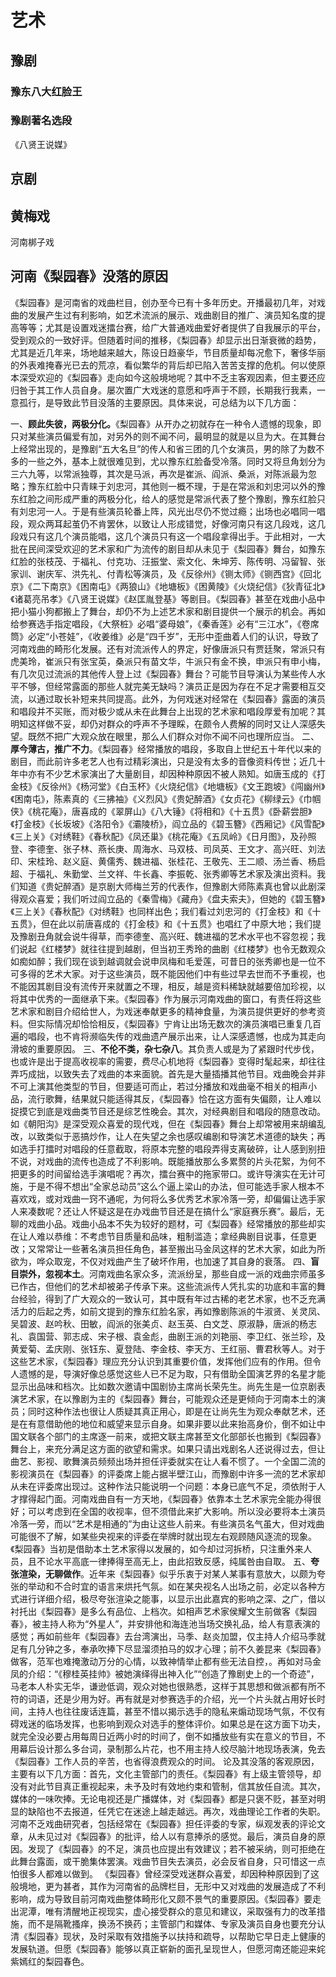 # 艺术

## 豫剧

### 豫东八大红脸王



### 豫剧著名选段

《八贤王说媒》

## 京剧



## 黄梅戏



河南梆子戏

## 河南《梨园春》没落的原因

《梨园春》是河南省的戏曲栏目，创办至今已有十多年历史。开播最初几年，对戏曲的发展产生过有利影响，如艺术流派的展示、戏曲剧目的推广、演员知名度的提高等等；尤其是设置戏迷擂台赛，给广大普通戏曲爱好者提供了自我展示的平台，受到观众的一致好评。但随着时间的推移，《梨园春》却显示出日渐衰微的趋势，尤其是近几年来，场地越来越大，陈设日趋豪华，节目质量却每况愈下，奢侈华丽的外表难掩春光已去的荒凉，看似繁华的背后却已陷入苦苦支撑的危机。何以使原本深受欢迎的《梨园春》走向如今这般境地呢？其中不乏主客观因素，但主要还应归咎于其工作人员自身。屡次置广大戏迷的意愿和呼声于不顾，长期我行我素，一意孤行，是导致此节目没落的主要原因。具体来说，可总结为以下几方面：

一、**顾此失彼，两极分化。**《梨园春》从开办之初就存在一种令人遗憾的现象，即只对某些演员偏爱有加，对另外的则不闻不问，最明显的就是以旦为大。在其舞台上经常出现的，是豫剧“五大名旦”的传人和省三团的几个女演员，男的除了为数不多的一些之外，基本上就很难见到，尤以豫东红脸备受冷落。同时又将旦角划分为三六九等，以常派独尊，其次是马派，再次是崔派、阎派、桑派，对陈派最为忽略；豫东红脸中只青睐于刘忠河，其他则一概不理，于是在常派和刘忠河以外的豫东红脸之间形成严重的两极分化，给人的感觉是常派代表了整个豫剧，豫东红脸只有刘忠河一人。于是有些演员轮番上阵，风光出尽仍不觉过瘾；出场也必唱同一唱段，观众两耳起茧仍不肯罢休，以致让人形成错觉，好像河南只有这几段戏，这几段戏只有这几个演员能唱，这几个演员只有这一个唱段拿得出手。于此相对，一大批在民间深受欢迎的艺术家和广为流传的剧目却从未见于《梨园春》舞台，如豫东红脸的张枝茂、于福礼、付克功、汪振堂、索文化、朱坤芳、陈传明、冯留智、张家训、谢庆军、洪先礼、付青松等演员，及《反徐州》《铡太师》《铡西宫》《回北京》《二下南京》《困南屯》《两狼山》《地塘板》《困黄陵》《火烧纪信》《狄青征北》《诸葛亮吊孝》《八贤王说媒》《赵匡胤登基》等剧目。《梨园春》甚至在戏曲小品中把小猫小狗都搬上了舞台，却仍不为上述艺术家和剧目提供一个展示的机会。再如给参赛选手指定唱段，《大祭桩》必唱“婆母娘”，《秦香莲》必有“三江水”，《卷席筒》必定“小苍娃”，《收姜维》必是“四千岁”，无形中歪曲着人们的认识，导致了河南戏曲的畸形化发展。还有对流派传人的界定，好像唐派只有贾廷聚，常派只有虎美玲，崔派只有张宝英，桑派只有苗文华，牛派只有金不换，申派只有申小梅，有几次见过流派的其他传人登上过《梨园春》舞台？可能节目导演认为某些传人水平不够，但经常露面的那些人就完美无缺吗？演员正是因为存在不足才需要相互交流，以通过取长补短来共同提高。此外，为何戏迷对经常在《梨园春》露面的演员和唱段并不买账，而对极少或从未在此舞台上出现的艺术家和唱段厚爱有加呢？其明知这样做不妥，却仍对群众的呼声不予理睬，在颇令人费解的同时又让人深感失望。既然不把广大观众放在眼里，那么人们群众对你不闻不问也理所应当。
二、**厚今薄古，推广不力**。《梨园春》经常播放的唱段，多取自上世纪五十年代以来的剧目，而此前许多老艺人也有过精彩演出，只是没有太多的音像资料传世；近几十年中亦有不少艺术家演出了大量剧目，却因种种原因不被人熟知。如唐玉成的《打金枝》《反徐州》《杨河堂》《白玉杯》《火烧纪信》《地塘板》《文王跑坡》《闯幽州》《困南屯》，陈素真的《三拂袖》《义烈风》《贵妃醉酒》《女贞花》《柳绿云》《巾帼侠》《桃花庵》，唐喜成的《翠屏山》《八大锤》《将相和》《十五贯》《卧薪尝胆》《打金枝》《长坂坡》《洛阳令》《灞陵桥》，阎立品的《碧玉簪》《西厢记》《风雪配》《三上关》《对绣鞋》《春秋配》《凤还巢》《桃花庵》《五凤岭》《日月图》，及孙照登、李德奎、张子林、燕长庚、周海水、马双枝、司凤英、王文才、高兴旺、刘法印、宋桂玲、赵义庭、黄儒秀、魏进福、张桂花、王敬先、王二顺、汤兰香、杨启超、于福礼、朱勤堂、兰文祥、牛长鑫、李振乾、张秀卿等艺术家及演出资料。我们知道《贵妃醉酒》是京剧大师梅兰芳的代表作，但豫剧大师陈素真也曾以此剧深得观众喜爱；我们听过阎立品的《秦雪梅》《藏舟》《盘夫索夫》，但她的《碧玉簪》《三上关》《春秋配》《对绣鞋》也同样出色；我们看过刘忠河的《打金枝》和《十五贯》，但在此以前唐喜成的《打金枝》和《十五贯》也唱红了中原大地；我们提及豫剧丑角就会说牛得草，而李德奎、高兴旺、魏进福的艺术水平也不容忽视；我们说起《红楼梦》就往往提到越剧，但当初王秀玲的曲剧《红楼梦》也令无数观众如痴如醉；我们现在谈到越调就会说申凤梅和毛爱莲，可昔日的张秀卿也是一位不可多得的艺术大家。对于这些演员，既不能因他们中有些过早去世而不予重视，也不能因其剧目没有流传开来就置之不理，相反，越是资料稀缺就越要倍加珍视，以将其中优秀的一面继承下来。《梨园春》作为展示河南戏曲的窗口，有责任将这些艺术家和剧目介绍给世人，为戏迷奉献更多的精神食量，为演员提供更好的参考资料。但实际情况却恰恰相反，《梨园春》宁肯让出场无数次的演员演唱已重复几百遍的唱段，也不肯将濒临失传的戏曲遗产展示出来，让人深感遗憾，也成为其走向滑坡的重要原因。
三、**不伦不类，杂七杂八**。其负责人或是为了紧跟时代步伐，也或许是出于提高收视率的需要，费尽心机地将《梨园春》变得时髦起来，却往往弄巧成拙，以致失去了戏曲的本来面貌。首先是大量插播其他节目。戏曲晚会并非不可上演其他类型的节目，但要适可而止，若过分播放和戏曲毫不相关的相声小品，流行歌舞，结果就只能适得其反，《梨园春》恰在这方面有失偏颇，让人难以捉摸它到底是戏曲类节目还是综艺性晚会。其次，对经典剧目和唱段的随意改动。如《朝阳沟》是深受观众喜爱的现代戏，但在《梨园春》舞台上却常被用来胡编乱改，以致类似于恶搞炒作，让人在失望之余也感叹编剧和导演艺术道德的缺失；再如选手打擂时对唱段的任意截取，将原本完整的唱段弄得支离破碎，让人感到别扭不说，对戏曲的流传也造成了不利影响。既能播放那么多累赘的片头花絮，为何不把更多的时间留给选手演唱呢？再次，擂台赛中的拖家带口。或许导演实在无计可施，于是不得不想出“全家总动员”这么个逼上梁山的办法，但可能选手家人根本不喜欢戏，或对戏曲一窍不通呢，为何将么多优秀艺术家冷落一旁，却偏偏让选手家人来凑数呢？还让人怀疑这是在办戏曲节目还是在搞什么“家庭赛乐赛”。最后，无聊的戏曲小品。戏曲小品本不失为较好的题材，可《梨园春》经常播放的那些却实在让人难以恭维：不考虑节目质量和品味，粗制滥造；拿经典剧目说事，任意更改；又常常让一些著名演员担任角色，甚至搬出马金凤这样的艺术大家，如此为所欲为，哗众取宠，不仅对戏曲产生了破坏作用，也加速了其自身的衰落。
四、**盲目崇外，忽视本土**。河南戏曲名家众多，流派纷呈，那些自成一派的戏曲宗师虽多已作古，但他们的艺术却被弟子传承下来。这些流派传人凭扎实的功底和丰富的舞台经验，得到了广大观众的一致认可，其中既有年过古稀的老艺术家，也不乏充满活力的后起之秀，如前文提到的豫东红脸名家，再如豫剧陈派的牛淑贤、关灵凤、吴碧波、赵吟秋、田敏，阎派的张美贞、赵玉英、白文芝、原淑静，唐派的杨志礼、袁国营、郭志成、宋子根、袁金彪，曲剧王派的刘艳丽、李卫红、张兰珍，及黄爱菊、孟庆刚、张钰东、夏登陆、李金枝、李天方、王红丽、曹君秋等人。对于这些艺术家，《梨园春》理应充分认识到其重要价值，发挥他们应有的作用。但令人遗憾的是，导演好像总感觉这些人已不足为取，只有借助全国演艺界的名星才能显示出品味和档次。比如数次邀请中国剧协主席尚长荣先生。尚先生是一位京剧表演艺术家，在以豫剧为主的《梨园春》舞台，可能观众还是更倾向于河南本土的演员；同时这种作法也很让人质疑其真正用心，即是在让尚先生为观众奉献艺术，还是在有意借助他的地位和威望来显示自身。如果非要以此来抬高身价，倒不如让中国文联各个部门的主席逐一前来，或把文联主席甚至文化部部长也搬到《梨园春》舞台上，来充分满足这方面的欲望和需求。如果只请出戏剧名人还说得过去，但让曲艺、影视、歌舞演员频频出场并担任评委就实在让人看不惯了。一个全国二流的影视演员在《梨园春》的评委席上能占据半壁江山，而豫剧中许多一流的艺术家却从未在评委席出现过。这种作法只能说明一个问题：本身已底气不足，须依附于人才撑得起门面。河南戏曲自有一方天地，《梨园春》依靠本土艺术家完全能办得很好；可以考虑到在全国的收视率，但不须借此来扩大影响。所以没必要将本土演员冷落一旁，而以“艺术是相通的”为由让这些人前来。有些演员名气虽大，但对戏曲可能很不了解，如某些央视来的评委在举牌时就出现左右观顾随风逐流的现象。《梨园春》当初是借助本土艺术家得以发展的，如今却过河拆桥，只注重外来人员，且不论水平高底一律捧得至高无上，由此招致反感，纯属咎由自取。
五、**夸张渲染，无聊做作**。近年来《梨园春》似乎乐衷于对某人某事有意放大，以颇为夸张的举动和不合时宜的语言来烘托气氛。如在某央视名人出场之前，必定以各种方式进行详细介绍，极尽夸张渲染之能事，以显示出此嘉宾的影响之深、之广，借以衬托出《梨园春》是多么有品位、上档次。如相声艺术家侯耀文生前做客《梨园春》，被主持人称为“外星人”，并安排他和海连池当场交换礼品，给人有意表演的感觉；再如前些年《梨园春》去台湾演出，马季、赵炎加盟，仅主持人介绍马季就足有几分钟之多，奉承吹捧下尽显溜须拍马的奴才心理；前不久姜昆来《梨园春》做客，范军也难掩激动万分的心情，以致神情举止都有些无法自控，。再如对马金凤的介绍：“《穆桂英挂帅》被她演绎得出神入化”“创造了豫剧史上的一个奇迹”，马老本人朴实无华，谦逊低调，观众对她也很熟悉，这样于其思想和做派都有所不符的词语，还是少用为好。再有就是对参赛选手的介绍，光一个片头就占用好长时间，主持人也往往废话连篇，甚至不惜以揭示选手的隐私来煽动现场气氛，不仅有碍戏迷的临场发挥，也影响到观众对选手的整体评价。如果总是在这方面下功夫，就完全没必要占用每周日近两小时的时间了，倒不如播放些有实在意义的节目，不用幕后设计那么多台词，录制那么片花，也不用主持人绞尽脑汁地现场表演，免去《梨园春》工作人员的辛苦，也省得浪费观众的时间。
论及其没落的客观原因，主要有以下几方面：首先，文化主管部门的责任。《梨园春》有上级主管领导，却没有对此节目真正重视起来，未予及时有效地约束和管制，信其放任自流。其次，媒体的一味吹捧。无论电视还是广播媒体，对《梨园春》都是只褒不贬，甚至对明显的缺陷也不去报道，任凭它在迷途上越走越远。再次，戏曲理论工作者的失职。河南不乏戏曲研究者，包括经常在《梨园春》担任评委的专家，纵观发表的评论文章，从未见过对《梨园春》的批评，给人以有意捧杀的感觉。最后，演员自身的原因。发现了《梨园春》的不足，演员也应提出有效建议；若不被采纳，则可拒绝在此舞台露面，或干脆集体罢演。戏曲节目失去演员，必会反省自身，只可惜这一点怕很多人都难以做到。
《梨园春》曾经深受戏迷群众喜爱，却因种种原因到了这般境地，更为甚者，其作为河南省的品牌栏目，无形中又对戏曲的发展造成了不利影响，成为导致目前河南戏曲整体畸形化又颇不景气的重要原因。《梨园春》要走出泥潭，唯有清醒地正视现实，虚心接受群众的意见和建议，采取强有力的改革措施，而不是隔靴搔痒，换汤不换药；主管部门和媒体、专家及演员自身也要充分认清《梨园春》现状，及时采取有效措施予以扶持和疏导，以帮助它早日走上健康的发展轨道。但愿《梨园春》能够以真正崭新的面孔呈现世人，但愿河南还能迎来姹紫嫣红的梨园春色。

